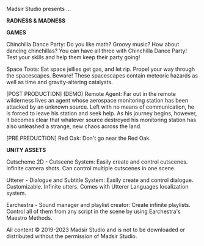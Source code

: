 Madsir Studio presents ...

**RADNESS & MADNESS**

**GAMES**

Chinchilla Dance Party: Do you like math? Groovy music? How about dancing chinchillas? You can have all three with Chinchilla Dance Party! Test your skills and help them keep their party going!

Space Toots: Eat space jellies get gas, and let rip. Propel your way through the spacescapes. Beware! These spacescapes contain meteoric hazards as well as time and gravity-altering catalysts.

[POST PRODUCTION]
(DEMO) Remote Agent: Far out in the remote wilderness lives an agent whose aerospace monitoring station has been attacked by an unknown source. Left with no means of communication, he is forced to leave his station and seek help. As his journey begins, however, it becomes clear that whatever source destroyed his monitoring station has also unleashed a strange, new chaos across the land.

[PRE PREDUCTION]
Red Oak: Don't go near the Red Oak.

**UNITY ASSETS**

Cutscheme 2D - Cutscene System: Easily create and control cutscenes. Infinite camera shots. Can control multiple cutscenes in one scene.

Utterer - Dialogue and Subtitle System: Easily create and control dialogue. Customizable. Infinite utters. Comes with Utterer Languages localization system.

Earchestra - Sound manager and playlist creator: Create infinite playlists. Control all of them from any script in the scene by using Earchestra's Maestro Methods.

All content © 2019-2023 Madsir Studio and is not to be downloaded or distributed without the permission of Madsir Studio.
